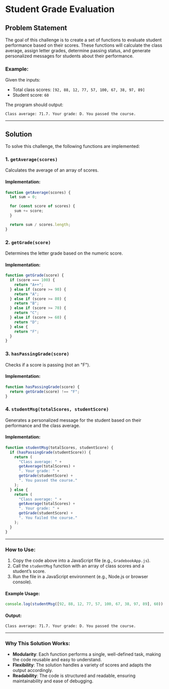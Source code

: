 # Student Grade Evaluation

## Problem Statement
The goal of this challenge is to create a set of functions to evaluate student performance based on their scores. These functions will calculate the class average, assign letter grades, determine passing status, and generate personalized messages for students about their performance.

### Example:
Given the inputs:
- Total class scores: `[92, 88, 12, 77, 57, 100, 67, 38, 97, 89]`
- Student score: `60`

The program should output:
```
Class average: 71.7. Your grade: D. You passed the course.
```

---

## Solution
To solve this challenge, the following functions are implemented:

### 1. `getAverage(scores)`
Calculates the average of an array of scores.

#### Implementation:
```javascript
function getAverage(scores) {
  let sum = 0;

  for (const score of scores) {
    sum += score;
  }

  return sum / scores.length;
}
```

### 2. `getGrade(score)`
Determines the letter grade based on the numeric score.

#### Implementation:
```javascript
function getGrade(score) {
  if (score === 100) {
    return "A++";
  } else if (score >= 90) {
    return "A";
  } else if (score >= 80) {
    return "B";
  } else if (score >= 70) {
    return "C";
  } else if (score >= 60) {
    return "D";
  } else {
    return "F";
  }
}
```

### 3. `hasPassingGrade(score)`
Checks if a score is passing (not an "F").

#### Implementation:
```javascript
function hasPassingGrade(score) {
  return getGrade(score) !== "F";
}
```

### 4. `studentMsg(totalScores, studentScore)`
Generates a personalized message for the student based on their performance and the class average.

#### Implementation:
```javascript
function studentMsg(totalScores, studentScore) {
  if (hasPassingGrade(studentScore)) {
    return (
      "Class average: " +
      getAverage(totalScores) +
      ". Your grade: " +
      getGrade(studentScore) +
      ". You passed the course."
    );
  } else {
    return (
      "Class average: " +
      getAverage(totalScores) +
      ". Your grade: " +
      getGrade(studentScore) +
      ". You failed the course."
    );
  }
}
```

---

### How to Use:
1. Copy the code above into a JavaScript file (e.g., `GradebookApp.js`).
2. Call the `studentMsg` function with an array of class scores and a student’s score.
3. Run the file in a JavaScript environment (e.g., Node.js or browser console).

#### Example Usage:
```javascript
console.log(studentMsg([92, 88, 12, 77, 57, 100, 67, 38, 97, 89], 60));
```

#### Output:
```
Class average: 71.7. Your grade: D. You passed the course.
```

---

### Why This Solution Works:
- **Modularity**: Each function performs a single, well-defined task, making the code reusable and easy to understand.
- **Flexibility**: The solution handles a variety of scores and adapts the output accordingly.
- **Readability**: The code is structured and readable, ensuring maintainability and ease of debugging.


